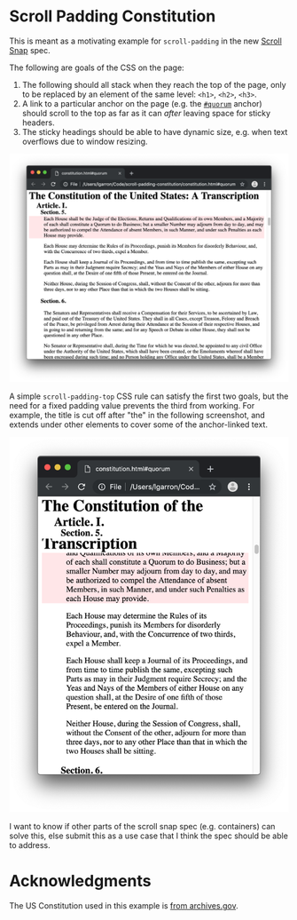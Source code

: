 # Scroll Padding Constitution

This is meant as a motivating example for `scroll-padding` in the new [Scroll Snap](https://drafts.csswg.org/css-scroll-snap-1/) spec.

The following are goals of the CSS on the page:
1. The following should all stack when they reach the top of the page, only to be replaced by an element of the same level: `<h1>`, `<h2>`, `<h3>`.
2. A link to a particular anchor on the page (e.g. the [`#quorum`](./constitution.html#quorum) anchor) should scroll to the top as far as it can *after* leaving space for sticky headers.
3. The sticky headings should be able to have dynamic size, e.g. when text overflows due to window resizing.

![Wide window with the entire title visible](wide-with-title-visible.png)

A simple `scroll-padding-top` CSS rule can satisfy the first two goals, but the need for a fixed padding value prevents the third from working. For example, the title is cut off after "the" in the following screenshot, and extends under other elements to cover some of the anchor-linked text.

![Narrow window with title overlapping headings](narrow-with-title-overlapping-headings.png)

I want to know if other parts of the scroll snap spec (e.g. containers) can solve this, else submit this as a use case that I think the spec should be able to address.

# Acknowledgments

The US Constitution used in this example is [from archives.gov](https://www.archives.gov/founding-docs/constitution-transcript).
